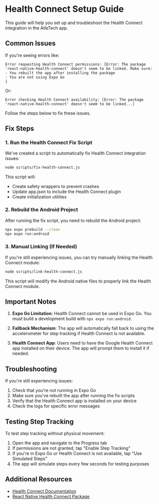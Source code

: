 # Health Connect Setup Guide

This guide will help you set up and troubleshoot the Health Connect integration in the AtleTech app.

## Common Issues

If you're seeing errors like:

```
Error requesting Health Connect permissions: [Error: The package 'react-native-health-connect' doesn't seem to be linked. Make sure:
- You rebuilt the app after installing the package
- You are not using Expo Go
]
```

Or:

```
Error checking Health Connect availability: [Error: The package 'react-native-health-connect' doesn't seem to be linked...]
```

Follow the steps below to fix these issues.

## Fix Steps

### 1. Run the Health Connect Fix Script

We've created a script to automatically fix Health Connect integration issues:

```bash
node scripts/fix-health-connect.js
```

This script will:
- Create safety wrappers to prevent crashes
- Update app.json to include the Health Connect plugin
- Create initialization utilities

### 2. Rebuild the Android Project

After running the fix script, you need to rebuild the Android project:

```bash
npx expo prebuild --clean
npx expo run:android
```

### 3. Manual Linking (If Needed)

If you're still experiencing issues, you can try manually linking the Health Connect module:

```bash
node scripts/link-health-connect.js
```

This script will modify the Android native files to properly link the Health Connect module.

## Important Notes

1. **Expo Go Limitation**: Health Connect cannot be used in Expo Go. You must build a development build with `npx expo run:android`.

2. **Fallback Mechanism**: The app will automatically fall back to using the accelerometer for step tracking if Health Connect is not available.

3. **Health Connect App**: Users need to have the Google Health Connect app installed on their device. The app will prompt them to install it if needed.

## Troubleshooting

If you're still experiencing issues:

1. Check that you're not running in Expo Go
2. Make sure you've rebuilt the app after running the fix scripts
3. Verify that the Health Connect app is installed on your device
4. Check the logs for specific error messages

## Testing Step Tracking

To test step tracking without physical movement:

1. Open the app and navigate to the Progress tab
2. If permissions are not granted, tap "Enable Step Tracking"
3. If you're in Expo Go or Health Connect is not available, tap "Use Simulated Steps"
4. The app will simulate steps every few seconds for testing purposes

## Additional Resources

- [Health Connect Documentation](https://developer.android.com/health-and-fitness/guides/health-connect)
- [React Native Health Connect Package](https://github.com/matinzd/react-native-health-connect)

